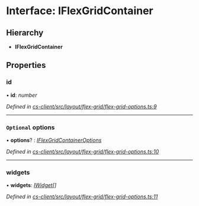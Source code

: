 # Interface: IFlexGridContainer

## Hierarchy

* **IFlexGridContainer**

## Properties

###  id

• **id**: *number*

*Defined in [cs-client/src/layout/flex-grid/flex-grid-options.ts:9](https://github.com/RichardHovenkamp/csnext/blob/872f0bfe/packages/cs-client/src/layout/flex-grid/flex-grid-options.ts#L9)*

___

### `Optional` options

• **options**? : *[IFlexGridContainerOptions](_cs_client_src_layout_flex_grid_flex_grid_options_.iflexgridcontaineroptions.md)*

*Defined in [cs-client/src/layout/flex-grid/flex-grid-options.ts:10](https://github.com/RichardHovenkamp/csnext/blob/872f0bfe/packages/cs-client/src/layout/flex-grid/flex-grid-options.ts#L10)*

___

###  widgets

• **widgets**: *[IWidget](_cs_core_src_widget_widget_.iwidget.md)[]*

*Defined in [cs-client/src/layout/flex-grid/flex-grid-options.ts:11](https://github.com/RichardHovenkamp/csnext/blob/872f0bfe/packages/cs-client/src/layout/flex-grid/flex-grid-options.ts#L11)*
